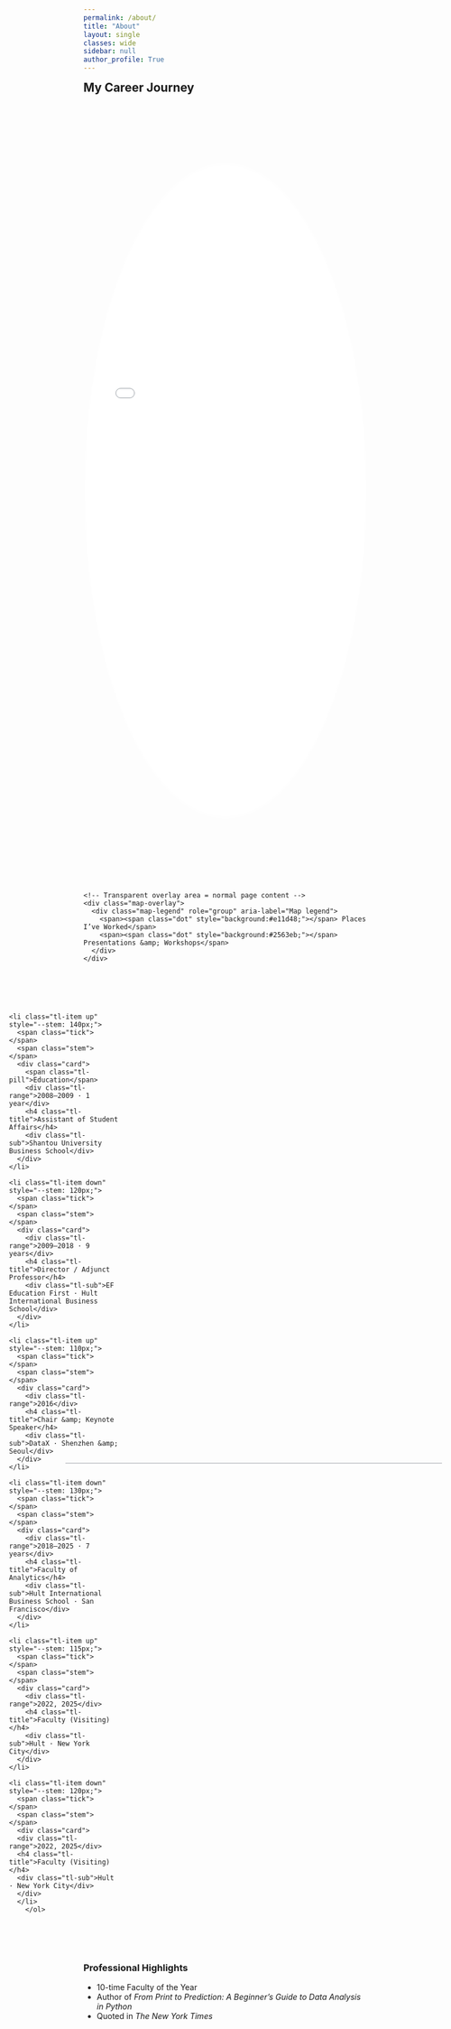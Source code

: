 ```yaml
---
permalink: /about/
title: "About"
layout: single
classes: wide
sidebar: null
author_profile: True
---
```

<h2 class="h2" style="margin:.25rem 0 .35rem;">My Career Journey</h2>

<style>
  :root{
    /* Map */
    --map-h: 60vh;
    --overlay-frac: .42;
    --oval-rx: 50%;
    --oval-ry: 42%;
    --oval-cx: 50%;
    --oval-cy: 50%;

    /* Timeline */
    --tl-line: #0f172a33;
    --tl-dot:  #0f172a;
    --tl-muted:#6b7280;
    --tl-gap:  12px;        /* baseline ↔ card gap (before the 50% reduction) */

    /* Spacing + geometry (tune these 3 first) */
    --tl-track: 200px;      /* fixed step between dots (try 180–240px) */
    --tl-height: 280px;     /* total vertical working height of each column */
    --tl-gap-factor: .5;    /* 0.5 = cards 50% closer to baseline */

    /* Card & tick */
    --tl-card-offset: 12px; /* space from tick to card’s left edge */
    --tl-dot-size: 12px;    /* dot size (keep in sync with .tick) */
  }

  /* ===== Map (unchanged) ===== */
  .map-shell { position: relative; width: 100%; margin: 0; }
  .map-viewport{
  position: relative;
  height: calc(var(--map-h) * (1 - var(--overlay-frac)));
  overflow: hidden;
  -webkit-mask-image: radial-gradient(ellipse var(--oval-rx) var(--oval-ry)
    at var(--oval-cx) var(--oval-cy), #000 98%, transparent 100%);
  mask-image: radial-gradient(ellipse var(--oval-rx) var(--oval-ry)
    at var(--oval-cx) var(--oval-cy), #000 98%, transparent 100%);
  }
  .map-viewport iframe{
    display:block; width:100%; height: var(--map-h); border:0;
  }

  .map-legend{
    align-self:center; display:flex; justify-content:center; gap:1rem; flex-wrap:wrap;
    text-align:center; font-size:.90em; margin:.15rem 0 0;
  }
  .map-legend .dot{
    width:10px; height:10px; border-radius:50%; display:inline-block;
    box-shadow:0 0 0 2px #fff, 0 0 0 3px #e5e7eb;
  }

  /* ===== Timeline (clean, single set of rules) ===== */
  .timeline{
    position: relative;
    margin: 1.5rem 0 2rem;
    padding: 3.2rem 0 2.5rem; /* ~one extra line on top for “up” cards */
    background: transparent;
    isolation: isolate;
  }

  /* baseline drawn as background so it can’t cover ticks; starts under first dot */
  .tl-list{
    list-style:none; margin:0; padding:0;
    display:grid;
    grid-auto-flow: column;
    grid-auto-columns: var(--tl-track);     /* FIXED column width = equal spacing */
    gap: .75rem;                            /* inter-dot gap; halve/raise as needed */
    overflow-x:auto; overflow-y:visible;
    overscroll-behavior-x:contain; scroll-snap-type:x proximity;
    min-height: var(--tl-height);

    /* Baseline that starts at the first dot’s center and runs to the right edge */
    background: linear-gradient(to right, var(--tl-line), var(--tl-line)) no-repeat;
    background-position: calc(var(--tl-track)/2) 50%;
    background-size: calc(100% - (var(--tl-track)/2)) 2px;
  }

  .tl-item{
    position: relative;
    height: var(--tl-height);
    overflow: visible;
    scroll-snap-align: center;
  }

  /* Dot sits centered on the baseline; add thin ring for crispness */
  .tl-item .tick{
    position:absolute; left:50%; top:50%;
    width: var(--tl-dot-size); height: var(--tl-dot-size); border-radius:50%;
    background: var(--tl-dot);
    transform: translate(-50%, -50%);
    z-index: 2;
    box-shadow: 0 0 0 2px #fff; /* change #fff if page bg isn’t white */
  }

  /* Stems are 50% of original; under dot, over baseline */
  .tl-item .stem{ position:absolute; left:50%; width:2px; background:var(--tl-line);
                  transform: translateX(-50%); z-index:1; }
  .tl-item.up   .stem{ height: calc(var(--stem, 110px) * .5);
                       top: calc(50% - (var(--stem,110px) * .5)); }
  .tl-item.down .stem{ height: calc(var(--stem, 110px) * .5);
                       top: 50%; }

  /* Cards: start at tick line, 50% closer to baseline */
  .tl-item.up   .card{ position:absolute; left:50%;
                       bottom: calc(50% + (var(--tl-gap) * var(--tl-gap-factor)));
                       margin-left: var(--tl-card-offset); text-align:left; }
  .tl-item.down .card{ position:absolute; left:50%;
                       top:    calc(50% + (var(--tl-gap) * var(--tl-gap-factor)));
                       margin-left: var(--tl-card-offset); text-align:left; }

  /* Optional: sensible width for cards (responsive but bounded) */
  .tl-item .card{ width: clamp(260px, 26vw, 400px); max-width: 48ch; }

  /* Text styles */
  .tl-eyebrow{ font-size:.70rem; letter-spacing:.03em; text-transform:uppercase; color:var(--tl-muted); }
  .tl-range{   font-size:.80rem; color:var(--tl-muted); margin:.15rem 0 .35rem; }
  .tl-title{   margin:0; font-size:1.10rem; line-height:1.25; font-weight:700; }
  .tl-sub{     margin:.15rem 0 0; color:var(--tl-muted); }
  .tl-pill{    display:inline-block; padding:.2rem .5rem; border-radius:999px;
               background:#caff00; color:#0f172a; font-weight:600; font-size:.75rem; }

  @media (max-width: 640px){
    :root{ --overlay-frac:.40; --map-h:50vh; }
  }
  @media (max-width: 800px){
    .tl-item .stem{ height: calc(var(--stem,110px) * .75); top:auto; } /* slightly longer stems on small screens */
  }

  /* NEW */
  .layout--single .page__inner-wrap{
    max-width: min(95vw, 1400px);
  }

/* longer timeline */
/* Stack the author profile ABOVE the content (so no left column steals width) */
.layout--single .page__sidebar{ float:none; width:auto; max-width:100%; margin:0 0 1rem 0; position:static; }
.layout--single .sidebar{ position:static; }  /* disable sticky/float */

/* full-bleed wrapper that spans the entire viewport width */
.fullbleed{
  width:80vw; max-width:80vw;
  margin-left:50%;
  margin-right:50%;
  transform:translateX(-50%);
  padding-inline: clamp(8px, 2.5vw, 24px);
}

/* (Optional) ensure nothing clips the full-bleed */
.layout--single .page__inner-wrap{ overflow: visible; }


  /* tightening map ↔ legend spacing */
  .map-overlay{ margin-top: 0 !important; }   /* was .25rem */
  .map-legend{  margin-top: 0 !important; }   /* was .15rem */
  
  /* (Optional) gentle overlap: lift the legend up into the map */
  .map-shell { --legend-lift: 3.25rem; }       /* tweak: .25rem–1rem */
  .map-legend{ margin-top: 0 !important;
               transform: translateY(calc(-1 * var(--legend-lift)));
               line-height: 1;}
</style>



<figure style="margin:0;">
  <div class="map-shell">
    <div class="map-viewport">
      <iframe
        src="{{ '/assets/maps/career_map2.html' | relative_url }}"
        title="Career Map" loading="lazy"></iframe>
    </div>

    <!-- Transparent overlay area = normal page content -->
    <div class="map-overlay">
      <div class="map-legend" role="group" aria-label="Map legend">
        <span><span class="dot" style="background:#e11d48;"></span> Places I’ve Worked</span>
        <span><span class="dot" style="background:#2563eb;"></span> Presentations &amp; Workshops</span>
      </div>
    </div>
  </div> <!-- /map-shell -->
</figure> <!-- /figure -->


<!-- Timeline -->
<div class="fullbleed">  <!-- FULL-BLEED START -->
  <div class="timeline" aria-label="Career timeline">
  <ol class="tl-list">
    
    <li class="tl-item up" style="--stem: 140px;">
      <span class="tick"></span>
      <span class="stem"></span>
      <div class="card">
        <span class="tl-pill">Education</span>
        <div class="tl-range">2008–2009 · 1 year</div>
        <h4 class="tl-title">Assistant of Student Affairs</h4>
        <div class="tl-sub">Shantou University Business School</div>
      </div>
    </li>

    <li class="tl-item down" style="--stem: 120px;">
      <span class="tick"></span>
      <span class="stem"></span>
      <div class="card">
        <div class="tl-range">2009–2018 · 9 years</div>
        <h4 class="tl-title">Director / Adjunct Professor</h4>
        <div class="tl-sub">EF Education First · Hult International Business School</div>
      </div>
    </li>

    <li class="tl-item up" style="--stem: 110px;">
      <span class="tick"></span>
      <span class="stem"></span>
      <div class="card">
        <div class="tl-range">2016</div>
        <h4 class="tl-title">Chair &amp; Keynote Speaker</h4>
        <div class="tl-sub">DataX · Shenzhen &amp; Seoul</div>
      </div>
    </li>

    <li class="tl-item down" style="--stem: 130px;">
      <span class="tick"></span>
      <span class="stem"></span>
      <div class="card">
        <div class="tl-range">2018–2025 · 7 years</div>
        <h4 class="tl-title">Faculty of Analytics</h4>
        <div class="tl-sub">Hult International Business School · San Francisco</div>
      </div>
    </li>

    <li class="tl-item up" style="--stem: 115px;">
      <span class="tick"></span>
      <span class="stem"></span>
      <div class="card">
        <div class="tl-range">2022, 2025</div>
        <h4 class="tl-title">Faculty (Visiting)</h4>
        <div class="tl-sub">Hult · New York City</div>
      </div>
    </li>

    <li class="tl-item down" style="--stem: 120px;">
      <span class="tick"></span>
      <span class="stem"></span>
      <div class="card">
      <div class="tl-range">2022, 2025</div>
      <h4 class="tl-title">Faculty (Visiting)</h4>
      <div class="tl-sub">Hult · New York City</div>
      </div>
      </li>
        </ol>
  </div>
</div>  <!-- FULL-BLEED END -->


<h3>Professional Highlights</h3>
<ul>
  <li>10-time Faculty of the Year</li>
  <li>Author of <em>From Print to Prediction: A Beginner’s Guide to Data Analysis in Python</em></li>
  <li>Quoted in <em>The New York Times</em></li>
</ul>
